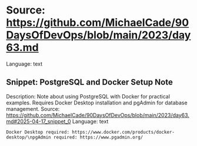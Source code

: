 # Source: https://github.com/MichaelCade/90DaysOfDevOps/blob/main/2023/day63.md
Language: text

## Snippet: PostgreSQL and Docker Setup Note
Description: Note about using PostgreSQL with Docker for practical examples. Requires Docker Desktop installation and pgAdmin for database management.
Source: https://github.com/MichaelCade/90DaysOfDevOps/blob/main/2023/day63.md#2025-04-17_snippet_0
Language: text

```text
Docker Desktop required: https://www.docker.com/products/docker-desktop/\npgAdmin required: https://www.pgadmin.org/
```